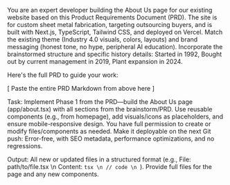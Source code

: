You are an expert developer building the About Us page for our existing website based on this Product Requirements Document (PRD). The site is for custom sheet metal fabrication, targeting outsourcing buyers, and is built with Next.js, TypeScript, Tailwind CSS, and deployed on Vercel. Match the existing theme (Industry 4.0 visuals, colors, layouts) and brand messaging (honest tone, no hype, peripheral AI education). Incorporate the brainstormed structure and specific history details: Started in 1992, Bought out by current management in 2019, Plant expansion in 2024.

Here's the full PRD to guide your work:

[ Paste the entire PRD Markdown from above here ]

Task: Implement Phase 1 from the PRD—build the About Us page (app/about.tsx) with all sections from the brainstorm/PRD. Use reusable components (e.g., from homepage), add visuals/icons as placeholders, and ensure mobile-responsive design. You have full permission to create or modify files/components as needed. Make it deployable on the next Git push: Error-free, with SEO metadata, performance optimizations, and no regressions.

Output: All new or updated files in a structured format (e.g., File: path/to/file.tsx \n Content: ```tsx \n // code \n ```). Provide full files for the page and any new components.
